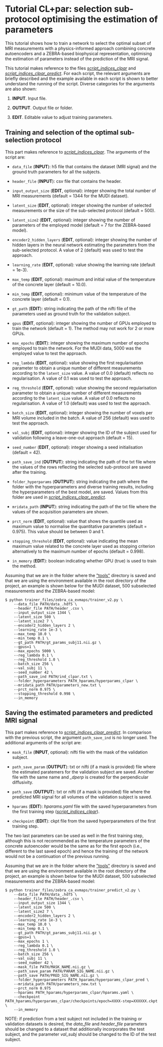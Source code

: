 # Tutorial CL+par: selection sub-protocol optimising the estimation of parameters

This tutorial shows how to train a network to select the optimal subset of MRI measurements with a physics-informed approach combining concrete autoencoders and a ZEBRA-based biophysical representation, optimising the estimation of parameters instead of the prediction of the MRI signal.

This tutorial makes reference to the files [*script_indices_clpar*](https://github.com/aplanchu/ZEBRA-CA/tree/main/tutorials/template_scripts/script_indices_clpar) and [*script_indices_clpar_predict*](https://github.com/aplanchu/ZEBRA-CA/tree/main/tutorials/template_scripts/script_indices_clpar_predict). For each script, the relevant arguments are briefly described and the example available in each script is shown to better understand the running of the script. Diverse categories for the arguments are also shown:

1. **INPUT**. Input file.

2. **OUTPUT**. Output file or folder.

3. **EDIT**. Editable value to adjust training parameters.

## Training and selection of the optimal sub-selection protocol

This part makes reference to [*script_indices_clpar*](https://github.com/aplanchu/ZEBRA-CA/tree/main/tutorials/template_scripts/script_indices_clpar). The arguments of the script are:

* `data_file` (**INPUT**): h5 file that contains the dataset (MRI signal) and the ground truth parameters for all the subjects.

* `header_file` (**INPUT**): csv file that contains the header.

* `input_output_size` (**EDIT**, optional): integer showing the total number of MRI measurements (default = 1344 for the MUDI dataset).

* `latent_size` (**EDIT**, optional): integer showing the number of selected measurements or the size of the sub-selected protocol (default = 500).

* `latent_size2` (**EDIT**, optional): integer showing the number of parameters of the employed model (default = 7 for the ZEBRA-based model).

* `encoder2_hidden_layers` (**EDIT**, optional): integer showing the number of hidden layers in the neural network estimating the parameters from the sub-selected protocol. A value of 2 (default) was used to test the approach.

* `learning_rate` (**EDIT**, optional): value showing the learning rate (default = 1e-3).

* `max_temp` (**EDIT**, optional): maximum and initial value of the temperature of the concrete layer (default = 10.0).

* `min_temp` (**EDIT**, optional): minimum value of the temperature of the concrete layer (default = 0.1).

* `gt_path` (**EDIT**): string indicating the path of the nifti file of the parameters used as ground truth for the validation subject.

* `gpus` (**EDIT**, optional): integer showing the number of GPUs employed to train the network (default = 1). The method may not work for 2 or more GPUs.

* `max_epochs` (**EDIT**): integer showing the maximum number of epochs employed to train the network. For the MUDI data, 5000 was the employed value to test the approach.

* `reg_lambda` (**EDIT**, optional): value showing the first regularisation parameter to obtain a unique number of different measurements according to the `latent_size` value. A value of 0.0 (default) reflects no regularisation. A value of 0.1 was used to test the approach.

* `reg_threshold` (**EDIT**, optional): value showing the second regularisation parameter to obtain a unique number of different measurements according to the `latent_size` value. A value of 0.0 reflects no regularisation. A value of 1.0 (default) was used to test the approach.

* `batch_size` (**EDIT**, optional): integer showing the number of voxels per MRI volume included in the batch. A value of 256 (default) was used to test the approach.

* `val_subj` (**EDIT**, optional): integer showing the ID of the subject used for validation following a leave-one-out approach (default = 15).

* `seed_number` (**EDIT**, optional): integer showing a seed initialisation (default = 42).

* `path_save_ind` (**OUTPUT**): string indicating the path of the txt file where the values of the rows reflecting the selected sub-protocol are saved after the training.

* `folder_hyperparams` (**OUTPUT**): string indicating the path where the folder with the hyperparameters and diverse training results, including the hyperparameters of the best model, are saved. Values from this folder are used in [*script_indices_clpar_predict*](https://github.com/aplanchu/ZEBRA-CA/tree/main/tutorials/template_scripts/script_indices_clpar_predict).

* `mridata_path` (**INPUT**): string indicating the path of the txt file where the values of the acquisition parameters are shown.

* `prct_norm` (**EDIT**, optional): value that shows the quantile used as maximum value to normalise the quantitative parameters (default = 0.975). This value should be between 0 and 1.

* `stopping_threshold` (**EDIT**, optional): value indicating the mean maximum value related to the concrete layer used as stopping criterion alternatively to the maximum number of epochs (default = 0.998).

* `in_memory` (**EDIT**): boolean indicating whether GPU (true) is used to train the method.

Assuming that we are in the folder where the ["tools"](https://github.com/aplanchu/ZEBRA-CA/tree/main/tools/) directory is saved and that we are using the environment available in the root directory of the project, an example is shown below for the MUDI dataset, 500 subselected measurements and the ZEBRA-based model:

```
$ python trainer_files/zebra_ca_evmaps/trainer_v2.py \
    --data_file PATH/data_.hdf5 \
    --header_file PATH/header_.csv \
    --input_output_size 1344 \
    --latent_size 500 \
    --latent_size2 7 \
    --encoder2_hidden_layers 2 \
    --learning_rate 1e-3 \
    --max_temp 10.0 \
    --min_temp 0.1 \
    --gt_path PATH/gt_params_subj11.nii.gz \
    --gpus=1 \
    --max_epochs 5000 \
    --reg_lambda 0.1 \
    --reg_threshold 1.0 \
    --batch_size 256 \
    --val_subj 11 \
    --seed_number 42 \
    --path_save_ind PATH/ind_clpar.txt \
    --folder_hyperparameters PATH_hparams/hyperparams_clpar \
    --mridata_path PATH/parameters_new.txt \
    --prct_norm 0.975 \
    --stopping_threshold 0.998 \
    --in_memory
```

## Saving the estimated parameters and predicted MRI signal

This part makes reference to [*script_indices_clpar_predict*](https://github.com/aplanchu/ZEBRA-CA/tree/main/tutorials/template_scripts/script_indices_clpar_predict). In comparison with the previous script, the argument `path_save_ind` is no longer used. The additional arguments of the script are:

* `mask_file` (**INPUT**, optional): nifti file with the mask of the validation subject.

* `path_save_param` (**OUTPUT**): txt or nifti (if a mask is provided) file where the estimated paratemers for the validation subject are saved. Another file with the same name and *_dperp* is created for the perpendicular diffusivity.

* `path_save` (**OUTPUT**): txt or nifti (if a mask is provided) file where the predicted MRI signal for all volumes of the validation subject is saved.

* `hparams` (**EDIT**): *hparams.yaml* file with the saved hyperparameters from the first training step ([*script_indices_clpar*](https://github.com/aplanchu/ZEBRA-CA/tree/main/tutorials/template_scripts/script_indices_clpar)).

* `checkpoint` (**EDIT**): ckpt file from the saved hyperparameters of the first training step.

The two last parameters can be used as well in the first training step, although this is not recommended as the temperature parameters of the concrete autoencoder would be the same as for the first epoch (i.e., different to the last saved epoch) and hence the training of the network would not be a continuation of the previous running.

Assuming that we are in the folder where the ["tools"](https://github.com/aplanchu/ZEBRA-CA/tree/main/tools/) directory is saved and that we are using the environment available in the root directory of the project, an example is shown below for the MUDI dataset, 500 subselected measurements and the ZEBRA-based model:

```
$ python trainer_files/zebra_ca_evmaps/trainer_predict_v2.py \
    --data_file PATH/data_.hdf5 \
    --header_file PATH/header_.csv \
    --input_output_size 1344 \
    --latent_size 500 \
    --latent_size2 7 \
    --encoder2_hidden_layers 2 \
    --learning_rate 1e-3 \
    --max_temp 10.0 \
    --min_temp 0.1 \
    --gt_path PATH/gt_params_subj11.nii.gz \
    --gpus=1 \
    --max_epochs 1 \
    --reg_lambda 0.1 \
    --reg_threshold 1.0 \
    --batch_size 256 \
    --val_subj 11 \
    --seed_number 42 \
    --mask_file PATH/MASK_NAME.nii.gz \
    --path_save_param PATH/PARAM_SIG_NAME.nii.gz \
    --path_save PATH/PRED_SIG_NAME.nii.gz \
    --folder_hyperparameters PATH_hparams/hyperparams_clpar_pred \
    --mridata_path PATH/parameters_new.txt \
    --prct_norm 0.975
    --hparams PATH_hparams/hyperparams_clpar/hparams.yaml \
    --checkpoint PATH_hparams/hyperparams_clpar/checkpoints/epoch=XXXX-step=XXXXXX.ckpt \
    --in_memory
```

NOTE: if prediction from a test subject not included in the training or validation datasets is desired, the *data_file* and *header_file* parameters should be changed to a dataset that additionally incorporates the test subject, and the parameter *val_subj* should be changed to the ID of the test subject.
